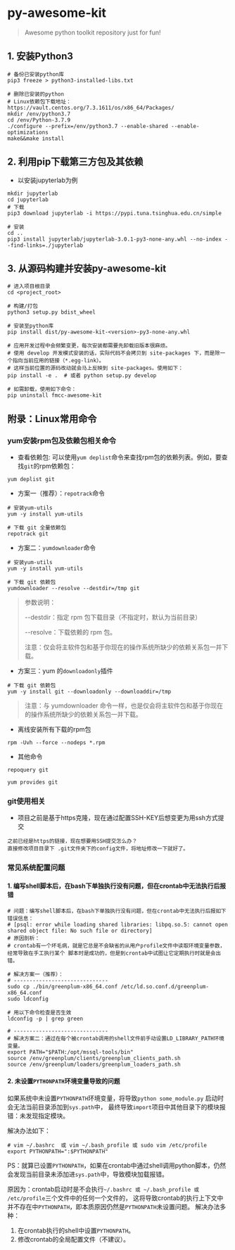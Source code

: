 # py-awesome-kit
> Awesome python toolkit repository just for fun!

## 1. 安装Python3
```shell script
# 备份已安装python库
pip3 freeze > python3-installed-libs.txt

# 删除已安装的python
# Linux依赖包下载地址：https://vault.centos.org/7.3.1611/os/x86_64/Packages/
mkdir /env/python3.7
cd /env/Python-3.7.9
./configure --prefix=/env/python3.7 --enable-shared --enable-optimizations
make&&make install

```

## 2. 利用pip下载第三方包及其依赖
* 以安装jupyterlab为例
```shell
mkdir jupyterlab
cd jupyterlab
# 下载
pip3 download jupyterlab -i https://pypi.tuna.tsinghua.edu.cn/simple

# 安装
cd ..
pip3 install jupyterlab/jupyterlab-3.0.1-py3-none-any.whl --no-index --find-links=./jupyterlab

```

## 3. 从源码构建并安装py-awesome-kit

```shell script
# 进入项目根目录
cd <project_root>

# 构建/打包
python3 setup.py bdist_wheel

# 安装至python库
pip install dist/py-awesome-kit-<version>-py3-none-any.whl

# 应用开发过程中会频繁变更，每次安装都需要先卸载旧版本很麻烦。
# 使用 develop 开发模式安装的话，实际代码不会拷贝到 site-packages 下，而是除一个指向当前应用的链接（*.egg-link）。
# 这样当前位置的源码改动就会马上反映到 site-packages。使用如下：
pip install -e .  # 或者 python setup.py develop

# 如需卸载，使用如下命令：
pip uninstall fmcc-awesome-kit
```

## 附录：Linux常用命令
### yum安装rpm包及依赖包相关命令
* 查看依赖包: 可以使用`yum deplist`命令来查找rpm包的依赖列表。例如，要查找`git`的rpm依赖包：
```shell
yum deplist git
```

* 方案一（推荐）：`repotrack`命令
```shell
# 安装yum-utils
yum -y install yum-utils

# 下载 git 全量依赖包
repotrack git
```

* 方案二：`yumdownloader`命令
```shell
# 安装yum-utils
yum -y install yum-utils

# 下载 git 依赖包
yumdownloader --resolve --destdir=/tmp git
```
> 参数说明：
> 
> --destdir：指定 rpm 包下载目录（不指定时，默认为当前目录）
> 
> --resolve：下载依赖的 rpm 包。
>
> 注意：仅会将主软件包和基于你现在的操作系统所缺少的依赖关系包一并下载。

* 方案三：yum 的`downloadonly`插件
```shell
# 下载 git 依赖包
yum -y install git --downloadonly --downloaddir=/tmp
```
> 注意：与 yumdownloader 命令一样，也是仅会将主软件包和基于你现在的操作系统所缺少的依赖关系包一并下载。

* 离线安装所有下载的rpm包
```shell
rpm -Uvh --force --nodeps *.rpm
```

* 其他命令
```shell
repoquery git

yum provides git
```

### git使用相关
* 项目之前是基于https克隆，现在通过配置SSH-KEY后想变更为用ssh方式提交
```text
之前已经是https的链接，现在想要用SSH提交怎么办？
直接修改项目目录下 .git文件夹下的config文件，将地址修改一下就好了。
```

### 常见系统配置问题
#### 1. 编写shell脚本后，在bash下单独执行没有问题，但在crontab中无法执行后报错
```shell
# 问题：编写shell脚本后，在bash下单独执行没有问题，但在crontab中无法执行后报如下错误信息：
# [psql: error while loading shared libraries: libpq.so.5: cannot open shared object file: No such file or directory]
# 原因剖析：
# crontab有一个坏毛病，就是它总是不会缺省的从用户profile文件中读取环境变量参数，经常导致在手工执行某个 脚本时是成功的，但是到crontab中试图让它定期执行时就是会出错。

# 解决方案一（推荐）：
# ------------------------------
sudo cp ./bin/greenplum-x86_64.conf /etc/ld.so.conf.d/greenplum-x86_64.conf
sudo ldconfig

# 用以下命令检查是否生效
ldconfig -p | grep green

# ------------------------------
# 解决方案二：通过在每个被crontab调用的shell文件前手动设置LD_LIBRARY_PATH环境变量。
export PATH="$PATH:/opt/mssql-tools/bin"
source /env/greenplum/clients/greenplum_clients_path.sh
source /env/greenplum/loaders/greenplum_loaders_path.sh

```

#### 2. 未设置`PYTHONPATH`环境变量导致的问题
如果系统中未设置`PYTHONPATH`环境变量，将导致`python some_module.py` 启动时会无法当前目录添加到`sys.path`中，
最终导致`import`项目中其他目录下的模块报错：未发现指定模块。

解决办法如下：
```shell
# vim ~/.bashrc  或 vim ~/.bash_profile 或 sudo vim /etc/profile
export PYTHONPATH=":$PYTHONPATH"
```
PS：就算已设置`PYTHONPATH`，如果在crontab中通过shell调用python脚本，仍然会发现当前目录未添加进`sys.path`中，导致模块加载报错。

原因为：crontab启动时是不会执行`~/.bashrc 或 ~/.bash_profile 或 /etc/profile`三个文件中的任何一个文件的，
这将导致crontab的执行上下文中并不存在中`PYTHONPATH`，即本质原因仍然是`PYTHONPATH`未设置问题。
解决办法多种：
1. 在crontab执行的shell中设置`PYTHONPATH`。
2. 修改crontab的全局配置文件（不建议）。


